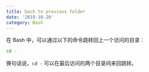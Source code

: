 ```yaml
---
title: back to previous folder
date: '2019-10-20'
category: Bash
---
```


在 Bash 中，可以通过以下的命令跳转回上一个访问的目录：

```bash
cd -
```

换句话说，`cd -` 可以在最后访问的两个目录间来回跳转。
